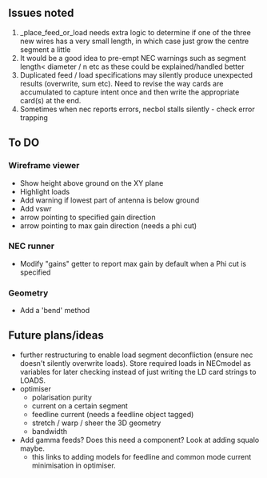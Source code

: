 ## Issues noted
1. _place_feed_or_load needs extra logic to determine if one of the three new wires has a very small length, in which case just grow the centre segment a little
2. It would be a good idea to pre-empt NEC warnings such as segment length< diameter / n etc as these could be explained/handled better
3. Duplicated feed / load specifications may silently produce unexpected results (overwrite, sum etc). Need to revise the way cards are accumulated to capture intent once and then write the appropriate card(s) at the end.
4. Sometimes when nec reports errors, necbol stalls silently - check error trapping

## To DO
### Wireframe viewer
- Show height above ground on the XY plane
- Highlight loads
- Add warning if lowest part of antenna is below ground
- Add vswr
- arrow pointing to specified gain direction
- arrow pointing to max gain direction (needs a phi cut)

### NEC runner
- Modify "gains" getter to report max gain by default when a Phi cut is specified

### Geometry
- Add a 'bend' method

## Future plans/ideas
- further restructuring to enable load segment deconfliction (ensure nec doesn't silently overwrite loads). Store required loads in NECmodel as variables for later checking instead of just writing the LD card strings to LOADS.
- optimiser
    - polarisation purity
    - current on a certain segment
    - feedline current (needs a feedline object tagged)
    - stretch / warp / sheer the 3D geometry
    - bandwidth
- Add gamma feeds? Does this need a component? Look at adding squalo maybe.
    - this links to adding models for feedline and common mode current minimisation in optimiser.
